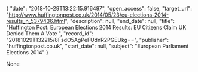 {
  "date": "2018-10-29T13:22:15.916497", 
  "open_access": false, 
  "target_url": "http://www.huffingtonpost.co.uk/2014/05/23/eu-elections-2014-results_n_5379436.html", 
  "description": null, 
  "end_date": null, 
  "title": "Huffington Post: European Elections 2014 Results: EU Citizens Claim UK Denied Them A Vote ", 
  "record_id": "20181029T132215/8FsdO5AgPeFUdnR2PGEUkg==", 
  "publisher": "huffingtonpost.co.uk", 
  "start_date": null, 
  "subject": "European Parliament Elections 2014"
}

None
